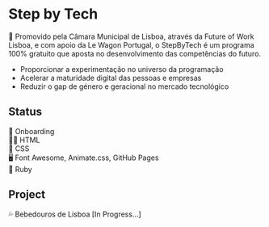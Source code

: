 # Step by Tech
🚀 Promovido pela Câmara Municipal de Lisboa, através da Future of Work Lisboa, e com apoio da Le Wagon Portugal, o StepByTech é um programa 100% gratuito que aposta no desenvolvimento das competências do futuro.
- Proporcionar a experimentação no universo da programação
- Acelerar a maturidade digital das pessoas e empresas
- Reduzir o gap de género e geracional no mercado tecnológico


## Status
🧪 Onboarding <br>
👨‍💻 HTML <br>
🎨 CSS <br>
🖥 Font Awesome, Animate.css, GitHub Pages <br>
🚊 Ruby <br>

## Project
💦 Bebedouros de Lisboa [In Progress...]
